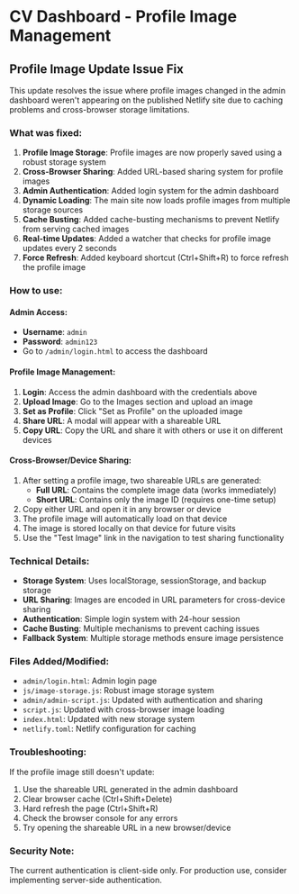 # CV Dashboard - Profile Image Management

## Profile Image Update Issue Fix

This update resolves the issue where profile images changed in the admin dashboard weren't appearing on the published Netlify site due to caching problems and cross-browser storage limitations.

### What was fixed:

1. **Profile Image Storage**: Profile images are now properly saved using a robust storage system
2. **Cross-Browser Sharing**: Added URL-based sharing system for profile images
3. **Admin Authentication**: Added login system for the admin dashboard
4. **Dynamic Loading**: The main site now loads profile images from multiple storage sources
5. **Cache Busting**: Added cache-busting mechanisms to prevent Netlify from serving cached images
6. **Real-time Updates**: Added a watcher that checks for profile image updates every 2 seconds
7. **Force Refresh**: Added keyboard shortcut (Ctrl+Shift+R) to force refresh the profile image

### How to use:

#### Admin Access:
- **Username**: `admin`
- **Password**: `admin123`
- Go to `/admin/login.html` to access the dashboard

#### Profile Image Management:
1. **Login**: Access the admin dashboard with the credentials above
2. **Upload Image**: Go to the Images section and upload an image
3. **Set as Profile**: Click "Set as Profile" on the uploaded image
4. **Share URL**: A modal will appear with a shareable URL
5. **Copy URL**: Copy the URL and share it with others or use it on different devices

#### Cross-Browser/Device Sharing:
1. After setting a profile image, two shareable URLs are generated:
   - **Full URL**: Contains the complete image data (works immediately)
   - **Short URL**: Contains only the image ID (requires one-time setup)
2. Copy either URL and open it in any browser or device
3. The profile image will automatically load on that device
4. The image is stored locally on that device for future visits
5. Use the "Test Image" link in the navigation to test sharing functionality

### Technical Details:

- **Storage System**: Uses localStorage, sessionStorage, and backup storage
- **URL Sharing**: Images are encoded in URL parameters for cross-device sharing
- **Authentication**: Simple login system with 24-hour session
- **Cache Busting**: Multiple mechanisms to prevent caching issues
- **Fallback System**: Multiple storage methods ensure image persistence

### Files Added/Modified:

- `admin/login.html`: Admin login page
- `js/image-storage.js`: Robust image storage system
- `admin/admin-script.js`: Updated with authentication and sharing
- `script.js`: Updated with cross-browser image loading
- `index.html`: Updated with new storage system
- `netlify.toml`: Netlify configuration for caching

### Troubleshooting:

If the profile image still doesn't update:
1. Use the shareable URL generated in the admin dashboard
2. Clear browser cache (Ctrl+Shift+Delete)
3. Hard refresh the page (Ctrl+Shift+R)
4. Check the browser console for any errors
5. Try opening the shareable URL in a new browser/device

### Security Note:

The current authentication is client-side only. For production use, consider implementing server-side authentication.